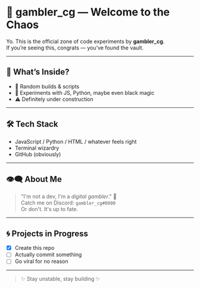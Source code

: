 # 🎲 gambler_cg — Welcome to the Chaos

Yo. This is the official zone of code experiments by **gambler_cg**.  
If you’re seeing this, congrats — you’ve found the vault.

---

## 🧩 What’s Inside?

- 🔧 Random builds & scripts
- 🧠 Experiments with JS, Python, maybe even black magic
- ⚠️ Definitely under construction

---

## 🛠️ Tech Stack

- JavaScript / Python / HTML / whatever feels right
- Terminal wizardry
- GitHub (obviously)

---

## 👁️‍🗨️ About Me

> "I'm not a dev, I'm a *digital gambler*." 🎰  
Catch me on Discord: `gambler_cg#0000`  
Or don't. It's up to fate.

---

## 🌀 Projects in Progress

- [x] Create this repo
- [ ] Actually commit something
- [ ] Go viral for no reason

---

> ✨ Stay unstable, stay building ✨
